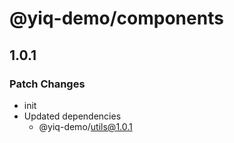 # @yiq-demo/components

## 1.0.1

### Patch Changes

- init
- Updated dependencies
  - @yiq-demo/utils@1.0.1
